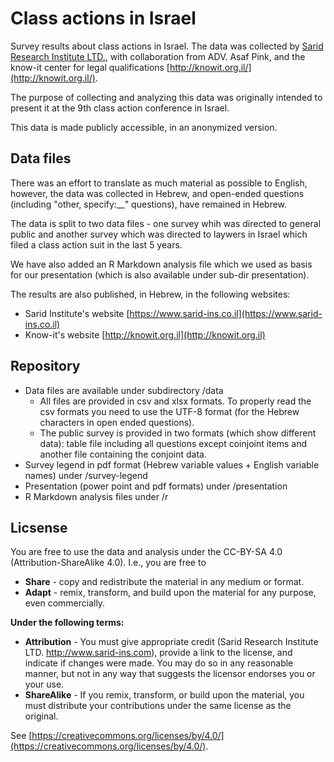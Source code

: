 # Class actions in Israel

Survey results about class actions in Israel. The data was collected by [Sarid Research Institute LTD.](https://www.sarid-ins.com), with collaboration from ADV. Asaf Pink, and the know-it center for legal qualifications [http://knowit.org.il/](http://knowit.org.il/).

The purpose of collecting and analyzing this data was originally intended to present it at the 9th class action conference in Israel. 

This data is made publicly accessible, in an anonymized version.

## Data files

There was an effort to translate as much material as possible to English, however, the data was collected in Hebrew, and open-ended questions (including "other, specify:__" questions), have remained in Hebrew.

The data is split to two data files - one survey whih was directed to general public and another survey which was directed to laywers in Israel which filed a class action suit in the last 5 years.

We have also added an R Markdown analysis file which we used as basis for our presentation (which is also available under sub-dir presentation).

The results are also published, in Hebrew, in the following websites:

   * Sarid Institute's website [https://www.sarid-ins.co.il](https://www.sarid-ins.co.il)
   * Know-it's website [http://knowit.org.il](http://knowit.org.il)

## Repository

   * Data files are available under subdirectory /data
      * All files are provided in csv and xlsx formats. To properly read the csv formats you need to use the UTF-8 format (for the Hebrew characters in open ended questions).
	  * The public survey is provided in two formats (which show different data): table file including all questions except coinjoint items and another file containing the conjoint data.
   * Survey legend in pdf format (Hebrew variable values + English variable names) under /survey-legend
   * Presentation (power point and pdf formats) under /presentation
   * R Markdown analysis files under /r


## Licsense

You are free to use the data and analysis under the CC-BY-SA 4.0 (Attribution-ShareAlike 4.0). I.e., you are free to

   * **Share** - copy and redistribute the material in any medium or format.
   * **Adapt** - remix, transform, and build upon the material for any purpose, even commercially.
   
**Under the following terms:**

   * **Attribution** - You must give appropriate credit (Sarid Research Institute LTD. http://www.sarid-ins.com), provide a link to the license, and indicate if changes were made. You may do so in any reasonable manner, but not in any way that suggests the licensor endorses you or your use.
   * **ShareAlike** - If you remix, transform, or build upon the material, you must distribute your contributions under the same license as the original.
   
   See [https://creativecommons.org/licenses/by/4.0/](https://creativecommons.org/licenses/by/4.0/).
   